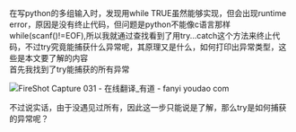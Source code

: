 在写python的多组输入时，发现用while TRUE虽然能够实现，但会出现runtime error，原因是没有终止代码，但问题是python不能像c语言那样while(scanf()!=EOF),所以我就通过查找看到了用try...catch这个方法来终止代码，不过try究竟能捕获什么异常呢，其原理又是什么，如何打印出异常类型，这些是本文要了解的内容</br>
首先我找到了try能捕获的所有异常</br>

![FireShot Capture 031 - 在线翻译_有道 - fanyi youdao com](https://user-images.githubusercontent.com/74129445/136764389-02c379ed-83ce-4bab-9efa-db1d7e920041.png)</br>

不过说实话，由于没遇见过所有，因此这一步只能说是了解，那么try是如何捕获的异常呢？</br>
